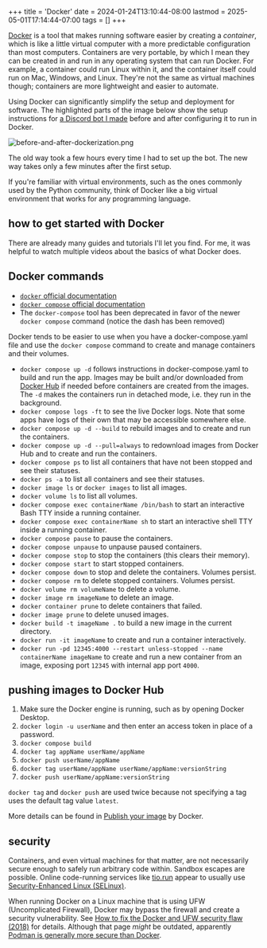 +++
title = 'Docker'
date = 2024-01-24T13:10:44-08:00
lastmod = 2025-05-01T17:14:44-07:00
tags = []
+++

[Docker](https://www.docker.com/) is a tool that makes running software easier by creating a _container_, which is like a little virtual computer with a more predictable configuration than most computers. Containers are very portable, by which I mean they can be created in and run in any operating system that can run Docker. For example, a container could run Linux within it, and the container itself could run on Mac, Windows, and Linux. They're not the same as virtual machines though; containers are more lightweight and easier to automate.

Using Docker can significantly simplify the setup and deployment for software. The highlighted parts of the image below show the setup instructions for [a Discord bot I made](https://github.com/wheelercj/parhelion) before and after configuring it to run in Docker.

![before-and-after-dockerization.png](/before-and-after-dockerization.png)

The old way took a few hours every time I had to set up the bot. The new way takes only a few minutes after the first setup.

If you're familiar with virtual environments, such as the ones commonly used by the Python community, think of Docker like a big virtual environment that works for any programming language.

## how to get started with Docker

There are already many guides and tutorials I'll let you find. For me, it was helpful to watch multiple videos about the basics of what Docker does.

## Docker commands

* [`docker` official documentation](https://docs.docker.com/engine/reference/commandline/cli/)
* [`docker compose` official documentation](https://docs.docker.com/compose/reference/)
* The `docker-compose` tool has been deprecated in favor of the newer `docker compose` command (notice the dash has been removed)

Docker tends to be easier to use when you have a docker-compose.yaml file and use the `docker compose` command to create and manage containers and their volumes.

* `docker compose up -d` follows instructions in docker-compose.yaml to build and run the app. Images may be built and/or downloaded from [Docker Hub](https://hub.docker.com) if needed before containers are created from the images. The `-d` makes the containers run in detached mode, i.e. they run in the background.
* `docker compose logs -ft` to see the live Docker logs. Note that some apps have logs of their own that may be accessible somewhere else.
* `docker compose up -d --build` to rebuild images and to create and run the containers.
* `docker compose up -d --pull=always` to redownload images from Docker Hub and to create and run the containers.
* `docker compose ps` to list all containers that have not been stopped and see their statuses.
* `docker ps -a` to list all containers and see their statuses.
* `docker image ls` or `docker images` to list all images.
* `docker volume ls` to list all volumes.
* `docker compose exec containerName /bin/bash` to start an interactive Bash TTY inside a running container.
* `docker compose exec containerName sh` to start an interactive shell TTY inside a running container.
* `docker compose pause` to pause the containers.
* `docker compose unpause` to unpause paused containers.
* `docker compose stop` to stop the containers (this clears their memory).
* `docker compose start` to start stopped containers.
* `docker compose down` to stop and delete the containers. Volumes persist.
* `docker compose rm` to delete stopped containers. Volumes persist.
* `docker volume rm volumeName` to delete a volume.
* `docker image rm imageName` to delete an image.
* `docker container prune` to delete containers that failed.
* `docker image prune` to delete unused images.
* `docker build -t imageName .` to build a new image in the current directory.
* `docker run -it imageName` to create and run a container interactively.
* `docker run -pd 12345:4000 --restart unless-stopped --name containerName imageName` to create and run a new container from an image, exposing port `12345` with internal app port `4000`.

## pushing images to Docker Hub

1. Make sure the Docker engine is running, such as by opening Docker Desktop.
2. `docker login -u userName` and then enter an access token in place of a password.
3. `docker compose build`
4. `docker tag appName userName/appName`
5. `docker push userName/appName`
6. `docker tag userName/appName userName/appName:versionString`
7. `docker push userName/appName:versionString`

`docker tag` and `docker push` are used twice because not specifying a tag uses the default tag value `latest`.

More details can be found in [Publish your image](https://docs.docker.com/guides/walkthroughs/publish-your-image/) by Docker.

## security

Containers, and even virtual machines for that matter, are not necessarily secure enough to safely run arbitrary code within. Sandbox escapes are possible. Online code-running services like [tio.run](https://tio.run/#) appear to usually use [Security-Enhanced Linux (SELinux)](https://en.wikipedia.org/wiki/Security-Enhanced_Linux).

When running Docker on a Linux machine that is using UFW (Uncomplicated Firewall), Docker may bypass the firewall and create a security vulnerability. See [How to fix the Docker and UFW security flaw (2018)](https://www.techrepublic.com/article/how-to-fix-the-docker-and-ufw-security-flaw/) for details. Although that page _might_ be outdated, apparently [Podman is generally more secure than Docker](https://betterstack.com/community/guides/scaling-docker/podman-vs-docker/).
